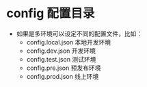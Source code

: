 # config 配置目录

- 如果是多环境可以设定不同的配置文件，比如：
    - config.local.json     本地开发环境
    - config.dev.json       开发环境
    - config.test.json       测试环境
    - config.pre.json        预发布环境
    - config.prod.json      线上环境